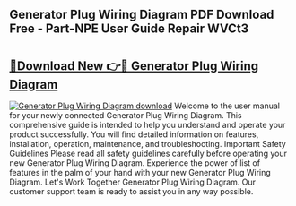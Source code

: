 ## Generator Plug Wiring Diagram PDF Download Free - Part-NPE User Guide Repair WVCt3

# <h2><a href="http://dfrz4l.blite.top/?on=Generator+Plug+Wiring+Diagram">🔗Download New 👉🔴 Generator Plug Wiring Diagram</a></h2>

[![Generator Plug Wiring Diagram download](https://i.imgur.com/lujVjoI.png)](http://dfrz4l.blite.top/?on=Generator+Plug+Wiring+Diagram)
Welcome to the user manual for your newly connected Generator Plug Wiring Diagram. This comprehensive guide is intended to help you understand and operate your product successfully. You will find detailed information on features, installation, operation, maintenance, and troubleshooting. Important Safety Guidelines Please read all safety guidelines carefully before operating your new Generator Plug Wiring Diagram. Experience the power of list of features in the palm of your hand with your new Generator Plug Wiring Diagram. Let's Work Together Generator Plug Wiring Diagram. Our customer support team is ready to assist you in any way possible.

